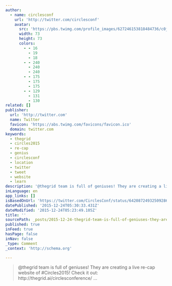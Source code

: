 ```yaml
---
author:
  - name: circlesconf
    url: 'http://twitter.com/circlesconf'
    avatar:
      src: 'https://pbs.twimg.com/profile_images/627246153818484736/c0jxr9Qu_bigger.png'
      width: 73
      height: 73
      colors:
        - - 16
          - 19
          - 18
        - - 240
          - 240
          - 240
        - - 175
          - 175
          - 175
        - - 129
          - 131
          - 130
related: []
publisher:
  url: 'http://twitter.com'
  name: Twitter
  favicon: 'https://abs.twimg.com/favicons/favicon.ico'
  domain: twitter.com
keywords:
  - thegrid
  - circles2015
  - re-cap
  - genius
  - circlesconf
  - location
  - twitter
  - tweet
  - website
  - learn
description: '@thegrid team is full of geniuses! They are creating a live re-cap website of #Circles2015! Check it out: http://thegrid.ai/circlesconference/ ...'
inLanguage: en
app_links: []
isBasedOnUrl: 'https://twitter.com/CirclesConf/status/642087249325092865'
datePublished: '2015-12-24T05:30:33.431Z'
dateModified: '2015-12-24T05:23:49.105Z'
title: ''
sourcePath: _posts/2015-12-24-thegrid-team-is-full-of-geniuses-they-are-creating-a-live.md
published: true
inFeed: true
hasPage: false
inNav: false
_type: Comment
_context: 'http://schema.org'

---
```

> &commat;thegrid team is full of geniuses&excl; They are creating a live re-cap website of &num;Circles2015&excl; Check it out&colon; http&colon;&sol;&sol;thegrid&period;ai&sol;circlesconference&sol; &period;&period;&period;